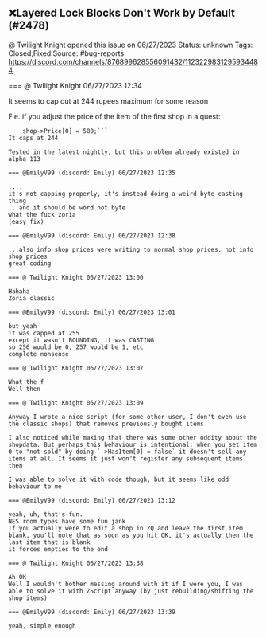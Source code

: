 ## ❌Layered Lock Blocks Don't Work by Default (#2478)
@ Twilight Knight opened this issue on 06/27/2023
Status: unknown
Tags: Closed,Fixed
Source: #bug-reports https://discord.com/channels/876899628556091432/1123229831295934484


=== @ Twilight Knight 06/27/2023 12:34

It seems to cap out at 244 rupees maximum for some reason

F.e. if you adjust the price of the item of the first shop in a quest:
```shopdata shop = Game->LoadShopData(0);
    shop->Price[0] = 500;```
It caps at 244

Tested in the latest nightly, but this problem already existed in alpha 113

=== @EmilyV99 (discord: Emily) 06/27/2023 12:35

....
it's not capping properly, it's instead doing a weird byte casting thing
...and it should be word not byte
what the fuck zoria
(easy fix)

=== @EmilyV99 (discord: Emily) 06/27/2023 12:38

...also info shop prices were writing to normal shop prices, not info shop prices
great coding

=== @ Twilight Knight 06/27/2023 13:00

Hahaha
Zoria classic

=== @EmilyV99 (discord: Emily) 06/27/2023 13:01

but yeah
it was capped at 255
except it wasn't BOUNDING, it was CASTING
so 256 would be 0, 257 would be 1, etc
complete nonsense

=== @ Twilight Knight 06/27/2023 13:07

What the f
Well then

=== @ Twilight Knight 06/27/2023 13:09

Anyway I wrote a nice script (for some other user, I don't even use the classic shops) that removes previously bought items

I also noticed while making that there was some other oddity about the shopdata. But perhaps this behaviour is intentional: when you set item 0 to "not sold" by doing `->HasItem[0] = false` it doesn't sell any items at all. It seems it just won't register any subsequent items then

I was able to solve it with code though, but it seems like odd behaviour to me

=== @EmilyV99 (discord: Emily) 06/27/2023 13:12

yeah, uh, that's fun.
NES room types have some fun jank
If you actually were to edit a shop in ZQ and leave the first item blank, you'll note that as soon as you hit OK, it's actually then the last item that is blank
it forces empties to the end

=== @ Twilight Knight 06/27/2023 13:38

Ah OK
Well I wouldn't bother messing around with it if I were you, I was able to solve it with ZScript anyway (by just rebuilding/shifting the shop items)

=== @EmilyV99 (discord: Emily) 06/27/2023 13:39

yeah, simple enough
